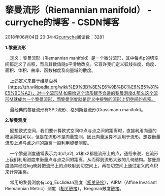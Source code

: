 # 黎曼流形（Riemannian manifold） - curryche的博客 - CSDN博客





2018年06月04日 20:34:42[curryche](https://me.csdn.net/whwan11)阅读数：3281








**1.黎曼流形**

    定义：黎曼流形（Riemannian manifold）是一个微分流形，其中每点p的切空间都定义了点积，而且其数值随p平滑地改变。它容许我们定义弧线长度、角度、面积、体积、曲率、函数梯度及向量域的散度。

    上述定义来自于维基百科（https://zh.wikipedia.org/wiki/%E9%BB%8E%E6%9B%BC%E6%B5%81%E5%BD%A2），对一个流形M,如果给这个流形赋予合适的黎曼测度d,那么这个流形M就成为一个黎曼流形，而黎曼测度就是定义中提到的流形上切空间的点积。

    最经典的黎曼流形有SPD流形、格列斯曼流形(Grassmann manifold)。

**2.黎曼测度**

    回想欧式空间，我们要计算欧式空间中点与点之间的距离时，直接利用向量的模运算就可以，但是在流形不是向量空间，因此向量运算不适用于流形，想要衡量流形上点与点之间的距离一般利用黎曼测度。

    一个黎曼测度通常表示为d(x1,x2), x1和x2都是流形上的点，通俗来说，在流形上我们利用测度来衡量点与点之间的距离，从而得到流形大致的几何结构。黎曼测度通常经过log映射把流形上的点映射到切空间上，再在切空间上通过定义的点积来计算距离。

    常用的黎曼测度有Log_Euclidean测度（[相关链接](https://blog.csdn.net/whwan11/article/details/80569644)），AIRM（Affine Invariant Riemannian Metric）测度（[相关链接](https://blog.csdn.net/whwan11/article/details/80598068)），Bregman散度[链接](https://blog.csdn.net/whwan11/article/details/80697574)。




